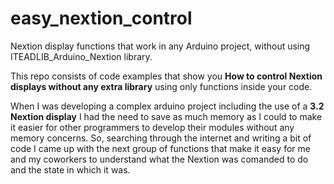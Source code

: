 # easy_nextion_control
Nextion display functions that work in any Arduino project, without using ITEADLIB_Arduino_Nextion library.
<p>This repo consists of code examples that show you <strong>How to control Nextion displays without any extra library</strong> using only functions inside your code.</p>
When I was developing a complex arduino project including the use of a <strong>3.2 Nextion display</strong> I had the need to save as much memory as I could to make it easier for other programmers to develop their modules without any memory concerns.
So, searching through the internet and writing a bit of code I came up with the next group of functions that make it easy for me and my coworkers to understand what the Nextion was comanded to do and the state in which it was.
